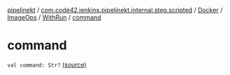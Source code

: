 [pipelinekt](../../../../index.md) / [com.code42.jenkins.pipelinekt.internal.step.scripted](../../../index.md) / [Docker](../../index.md) / [ImageOps](../index.md) / [WithRun](index.md) / [command](./command.md)

# command

`val command: Str?` [(source)](https://github.com/code42/pipelinekt/tree/master/internal/src/main/kotlin/com/code42/jenkins/pipelinekt/internal/step/scripted/Docker.kt#L53)